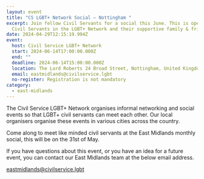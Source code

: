 ```yaml
---
layout: event
title: "CS LGBT+ Network Social – Nottingham "
excerpt: Join fellow Civil Servants for a social this June. This is open to all
  Civil Servants in the LGBT+ Network and their supportive family & friends.
date: 2024-04-29T12:15:19.994Z
event:
  host: Civil Service LGBT+ Network
  start: 2024-06-14T17:00:00.000Z
  end: ""
  deadline: 2024-06-14T15:00:00.000Z
  location: The Lord Roberts 24 Broad Street, Nottingham, United Kingdom
  email: eastmidlands@civilservice.lgbt
  no-register: Registration is not mandatory
category:
  - east-midlands
---
```

The Civil Service LGBT+ Network organises informal networking and social events so that LGBT+ civil servants can meet each other. Our local organisers organise these events in various cities across the country.

Come along to meet like minded civil servants at the East Midlands monthly social, this will be on the 31st of May.

If you have questions about this event, or you have an idea for a future event, you can contact our East Midlands team at the below email address.[](mailto:eastmidlands@civilservice.lgbt)

[eastmidlands@civilservice.lgbt](mailto:eastmidlands@civilservice.lgbt)
